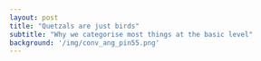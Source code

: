 ```yaml
---
layout: post
title: "Quetzals are just birds"
subtitle: "Why we categorise most things at the basic level"
background: '/img/conv_ang_pin55.png'
---
```

